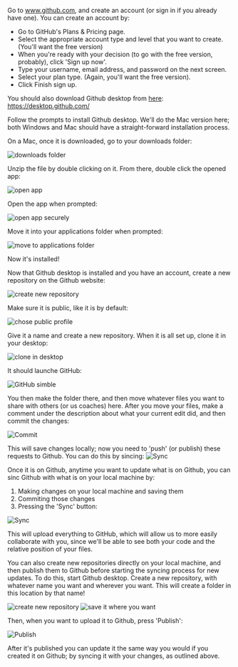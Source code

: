 Go to www.github.com, and create an account (or sign in if you already have one).  You can create an account by:

- Go to GitHub's Plans & Pricing page.
- Select the appropriate account type and level that you want to create. (You'll want the free version)
- When you're ready with your decision (to go with the free version, probably), click 'Sign up now'.
- Type your username, email address, and password on the next screen.
- Select your plan type. (Again, you'll want the free version).
- Click Finish sign up.

You should also download Github desktop from [here](https://desktop.github.com/): https://desktop.github.com/

Follow the prompts to install Github desktop.  We'll do the Mac version here; both Windows and Mac should have a straight-forward installation process.

On a Mac, once it is downloaded, go to your downloads folder:

![downloads folder](http://i.imgur.com/EPDsIhM.png)


Unzip the file by double clicking on it.  From there, double click the opened app:

![open app](http://i.imgur.com/pyOhgN8.png)

Open the app when prompted:

![open app securely](http://i.imgur.com/vbLLLFp.png)

Move it into your applications folder when prompted:

![move to applications folder](http://i.imgur.com/SjZg5A2.png)

Now it's installed!

Now that Github desktop is installed and you have an account, create a new repository on the Github website:

![create new repository](http://i.imgur.com/Zv6vbq1.png)

Make sure it is public, like it is by default:

![chose public profile](http://i.imgur.com/nB4lMCE.png)

Give it a name and create a new repository. When it is all set up, clone it in your desktop:

![clone in desktop](http://i.imgur.com/7LMZZHk.png)

It should launche GitHub:

![GitHub simble](http://i.imgur.com/h81Vya5.png)

You then make the folder there, and then move whatever files you want to share with others (or us coaches) here. After you move your files, make a comment under the description about what your current edit did, and then commit the changes:

![Commit](http://i.imgur.com/fMompMK.png)

This will save changes locally; now you need to 'push' (or publish) these requests to Github.  You can do this by sincing:
![Sync](http://i.imgur.com/MOEGVqs.png)


Once it is on Github, anytime you want to update what is on Github, you can sinc Github with what is on your local machine by:

1.  Making changes on your local machine and saving them
2.  Commiting those changes
3.  Pressing the 'Sync' button:

![Sync](http://i.imgur.com/MOEGVqs.png)

This will upload everything to GitHub, which will allow us to more easily collaborate with you, since we'll be able to see both your code and the relative position of your files.

You can also create new repositories directly on your local machine, and then publish them to Github before starting the syncing process for new updates.  To do this, start Github desktop.  Create a new repository, with whatever name you want and wherever you want.  This will create a folder in this location by that name!

![create new repository](http://i.imgur.com/3sPqbTI.png)
![save it where you want](http://i.imgur.com/ncesdB1.png)

Then, when you want to upload it to Github, press 'Publish':

![Publish](http://i.imgur.com/37Cdvk0.png)

After it's published you can update it the same way you would if you created it on Github; by syncing it with your changes, as outlined above.
